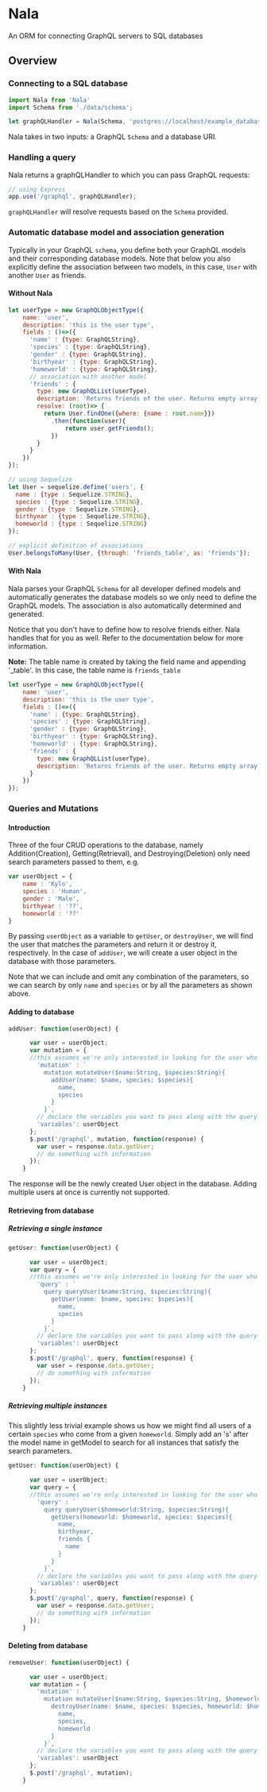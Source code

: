 # Nala
An ORM for connecting GraphQL servers to SQL databases

## Overview
### Connecting to a SQL database
```javascript
import Nala from 'Nala'
import Schema from './data/schema';

let graphQLHandler = Nala(Schema, 'postgres://localhost/example_database');
```
Nala takes in two inputs: a GraphQL `Schema` and a database URI.

### Handling a query
Nala returns a graphQLHandler to which you can pass GraphQL requests:
```javascript
// using Express
app.use('/graphql', graphQLHandler);
```
`graphQLHandler` will resolve requests based on the `Schema` provided.

### Automatic database model and association generation
Typically in your GraphQL `schema`, you define both your GraphQL models and their corresponding database models. Note that below you also explicitly define the association between two models, in this case, `User` with another `User` as friends.

#### Without Nala
```javascript
let userType = new GraphQLObjectType({
    name: 'user',
    description: 'this is the user type',
    fields : ()=>({
      'name' : {type: GraphQLString},
      'species' : {type: GraphQLString},
      'gender' : {type: GraphQLString},
      'birthyear' : {type: GraphQLString},
      'homeworld' : {type: GraphQLString},
      // association with another model
      'friends' : {
        type: new GraphQLList(userType),
        description: 'Returns friends of the user. Returns empty array if user has no friends',
        resolve: (root)=> {
          return User.findOne({where: {name : root.name}})
            .then(function(user){
                return user.getFriends();
            })
        }
      }
    })
});

// using Sequelize
let User = sequelize.define('users', {
  name : {type : Sequelize.STRING},
  species : {type : Sequelize.STRING},
  gender : {type : Sequelize.STRING},
  birthyear : {type : Sequelize.STRING},
  homeworld : {type : Sequelize.STRING}
});

// explicit definition of associations
User.belongsToMany(User, {through: 'friends_table', as: 'friends'});
```

#### With Nala
Nala parses your GraphQL `Schema` for all developer defined models and automatically generates the database models so we only need to define the GraphQL models. The association is also automatically determined and generated.

Notice that you don't have to define how to resolve friends either. Nala handles that for you as well. Refer to the documentation below for more information.

**Note:** The table name is created by taking the field name and appending '_table'. In this case, the table name is `friends_table`
```javascript
let userType = new GraphQLObjectType({
    name: 'user',
    description: 'this is the user type',
    fields : ()=>({
      'name' : {type: GraphQLString},
      'species' : {type: GraphQLString},
      'gender' : {type: GraphQLString},
      'birthyear' : {type: GraphQLString},
      'homeworld' : {type: GraphQLString},
      'friends' : {
        type: new GraphQLList(userType),
        description: 'Returns friends of the user. Returns empty array if user has no friends',
      }
    })
});
```

### Queries and Mutations

#### Introduction
Three of the four CRUD operations to the database, namely Addition(Creation), Getting(Retrieval), and Destroying(Deletion) only need search parameters passed to them, e.g. 

```javascript
var userObject = {
    name : 'Kylo',
    species : 'Human',
    gender : 'Male',
    birthyear : '??',
    homeworld : '??'
}
```
By passing `userObject` as a variable to `getUser`, or `destroyUser`, we will find the user that matches the parameters and return it or destroy it, respectively. In the case of `addUser`, we will create a user object in the database with those parameters.

Note that we can include and omit any combination of the parameters, so we can search by only `name` and `species` or by all the parameters as shown above.

#### Adding to database
```javascript
addUser: function(userObject) {

      var user = userObject;
      var mutation = {
      //this assumes we're only interested in looking for the user who matches a given name and species
        'mutation' : `
          mutation mutateUser($name:String, $species:String){
            addUser(name: $name, species: $species){
              name,
              species
            }
          }`,
        // declare the variables you want to pass along with the query
        'variables': userObject
      };
      $.post('/graphql', mutation, function(response) {
        var user = response.data.getUser;
        // do something with information
      });
    }
```
The response will be the newly created User object in the database. Adding multiple users at once is currently not supported.

#### Retrieving from database

##### Retrieving a single instance
```javascript
getUser: function(userObject) {

      var user = userObject;
      var query = {
      //this assumes we're only interested in looking for the user who matches a given name and species
        'query' : `
          query queryUser($name:String, $species:String){
            getUser(name: $name, species: $species){
              name,
              species
            }
          }`,
        // declare the variables you want to pass along with the query
        'variables': userObject
      };
      $.post('/graphql', query, function(response) {
        var user = response.data.getUser;
        // do something with information
      });
    }
```

##### Retrieving multiple instances

This slightly less trivial example shows us how we might find all users of a certain `species` who come from a given `homeworld`.
Simply add an 's' after the model name in getModel to search for all instances that satisfy the search parameters.
```javascript
getUser: function(userObject) {

      var user = userObject;
      var query = {
      //this assumes we're only interested in looking for the user who matches a given name and species
        'query' : `
          query queryUser($homeworld:String, $species:String){
            getUsers(homeworld: $homeworld, species: $species){
              name,
              birthyear,
              friends {
                name
              }
            }
          }`,
        // declare the variables you want to pass along with the query
        'variables': userObject
      };
      $.post('/graphql', query, function(response) {
        var user = response.data.getUser;
        // do something with information
      });
    }
```


#### Deleting from database
```javascript
removeUser: function(userObject) {

      var user = userObject;
      var mutation = {
        'mutation' : `
          mutation mutateUser($name:String, $species:String, $homeworld:String){
            destroyUser(name: $name, species: $species, homeworld: $homeworld){
              name,
              species,
              homeworld
            }
          }`,
        // declare the variables you want to pass along with the query
        'variables': userObject
      };
      $.post('/graphql', mutation);
    }
```
